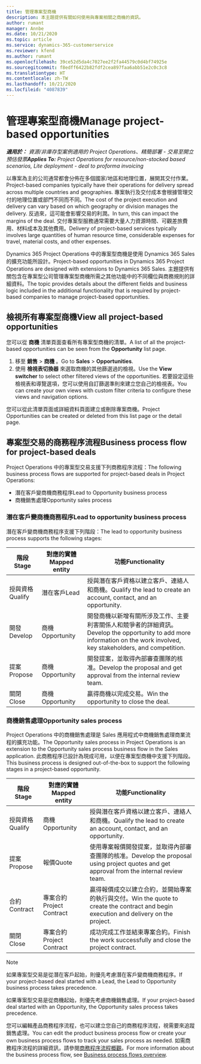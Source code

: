```yaml
---
title: 管理專案型商機
description: 本主題提供有關如何使用與專案相關之商機的資訊。
author: rumant
manager: Annbe
ms.date: 10/21/2020
ms.topic: article
ms.service: dynamics-365-customerservice
ms.reviewer: kfend
ms.author: rumant
ms.openlocfilehash: 39ce52d5da4c7027ee2f2fa44579c0d4bf74925e
ms.sourcegitcommit: f8edff6422b82fdf2cea897faa6abb51e2c0c3c8
ms.translationtype: HT
ms.contentlocale: zh-TW
ms.lasthandoff: 10/21/2020
ms.locfileid: "4087839"
---
```

# <a name="manage-project-based-opportunities"></a><span data-ttu-id="193c0-103">管理專案型商機</span><span class="sxs-lookup"><span data-stu-id="193c0-103">Manage project-based opportunities</span></span>

<span data-ttu-id="193c0-104">_**適用於：** 資源/非庫存型案例適用的 Project Operations、精簡部署 - 交易至開立預估發票_</span><span class="sxs-lookup"><span data-stu-id="193c0-104">_**Applies To:** Project Operations for resource/non-stocked based scenarios, Lite deployment - deal to proforma invoicing_</span></span>

<span data-ttu-id="193c0-105">以專案為主的公司通常都會分佈在多個國家/地區和地理位置，展開其交付作業。</span><span class="sxs-lookup"><span data-stu-id="193c0-105">Project-based companies typically have their operations for delivery spread across multiple countries and geographies.</span></span> <span data-ttu-id="193c0-106">專案執行及交付成本會根據管理交付的地理位置或部門不同而不同。</span><span class="sxs-lookup"><span data-stu-id="193c0-106">The cost of the project execution and delivery can vary  based on which geography or division manages the delivery.</span></span> <span data-ttu-id="193c0-107">反過來，這可能會影響交易的利潤。</span><span class="sxs-lookup"><span data-stu-id="193c0-107">In turn, this can impact the margins of the deal.</span></span> <span data-ttu-id="193c0-108">交付專案型服務通常需要大量人力資源時間、可觀差旅費用、材料成本及其他費用。</span><span class="sxs-lookup"><span data-stu-id="193c0-108">Delivery of project-based services typically involves large quantities of human resource time, considerable expenses for travel, material costs, and other expenses.</span></span>

<span data-ttu-id="193c0-109">Dynamics 365 Project Operations 中的專案型商機是使用 Dynamics 365 Sales 的擴充功能所設計。</span><span class="sxs-lookup"><span data-stu-id="193c0-109">Project-based opportunities in Dynamics 365 Project Operations are designed with extensions to Dynamics 365 Sales.</span></span> <span data-ttu-id="193c0-110">主題提供有關包含在專案型公司管理專案型商機所需之其他功能中的不同欄位與商務規則的詳細資料。</span><span class="sxs-lookup"><span data-stu-id="193c0-110">The topic provides details about the different fields and business logic included in the additional functionality that is required by project-based companies to manage project-based opportunities.</span></span>

## <a name="view-all-project-based-opportunities"></a><span data-ttu-id="193c0-111">檢視所有專案型商機</span><span class="sxs-lookup"><span data-stu-id="193c0-111">View all project-based opportunities</span></span>

<span data-ttu-id="193c0-112">您可以從 **商機** 清單頁面查看所有專案型商機的清單。</span><span class="sxs-lookup"><span data-stu-id="193c0-112">A list of all the project-based opportunities can be seen from the **Opportunity** list page.</span></span> 

1. <span data-ttu-id="193c0-113">移至 **銷售** > **商機** 。</span><span class="sxs-lookup"><span data-stu-id="193c0-113">Go to **Sales** > **Opportunities**.</span></span>
2. <span data-ttu-id="193c0-114">使用 **檢視表切換器** 來選取商機的其他篩選過的檢視。</span><span class="sxs-lookup"><span data-stu-id="193c0-114">Use the **View switcher** to select other filtered views of the opportunities.</span></span> <span data-ttu-id="193c0-115">若要設定這些檢視表和導覽選項，您可以使用自訂篩選準則來建立您自己的檢視表。</span><span class="sxs-lookup"><span data-stu-id="193c0-115">You can create your own views with custom filter criteria to configure these views and navigation options.</span></span>

<span data-ttu-id="193c0-116">您可以從此清單頁面或詳細資料頁面建立或刪除專案商機。</span><span class="sxs-lookup"><span data-stu-id="193c0-116">Project Opportunities can be created or deleted from this list page or the detail page.</span></span>

## <a name="business-process-flow-for-project-based-deals"></a><span data-ttu-id="193c0-117">專案型交易的商務程序流程</span><span class="sxs-lookup"><span data-stu-id="193c0-117">Business process flow for project-based deals</span></span>

<span data-ttu-id="193c0-118">Project Operations 中的專案型交易支援下列商務程序流程：</span><span class="sxs-lookup"><span data-stu-id="193c0-118">The following business process flows are supported for project-based deals in Project Operations:</span></span>

- <span data-ttu-id="193c0-119">潛在客戶變商機商務程序</span><span class="sxs-lookup"><span data-stu-id="193c0-119">Lead to Opportunity business process</span></span>
- <span data-ttu-id="193c0-120">商機銷售處理</span><span class="sxs-lookup"><span data-stu-id="193c0-120">Opportunity sales process</span></span>

### <a name="lead-to-opportunity-business-process"></a><span data-ttu-id="193c0-121">潛在客戶變商機商務程序</span><span class="sxs-lookup"><span data-stu-id="193c0-121">Lead to opportunity business process</span></span> 
<span data-ttu-id="193c0-122">潛在客戶變商機商務程序支援下列階段：</span><span class="sxs-lookup"><span data-stu-id="193c0-122">The lead to opportunity business process supports the following stages:</span></span>

| <span data-ttu-id="193c0-123">階段</span><span class="sxs-lookup"><span data-stu-id="193c0-123">Stage</span></span> | <span data-ttu-id="193c0-124">對應的實體</span><span class="sxs-lookup"><span data-stu-id="193c0-124">Mapped entity</span></span> | <span data-ttu-id="193c0-125">功能</span><span class="sxs-lookup"><span data-stu-id="193c0-125">Functionality</span></span> |
| --- | --- | --- |
| <span data-ttu-id="193c0-126">授與資格​​</span><span class="sxs-lookup"><span data-stu-id="193c0-126">Qualify</span></span> | <span data-ttu-id="193c0-127">潛在客戶​​</span><span class="sxs-lookup"><span data-stu-id="193c0-127">Lead</span></span> | <span data-ttu-id="193c0-128">授與潛在客戶資格以建立客戶、連絡人和商機。</span><span class="sxs-lookup"><span data-stu-id="193c0-128">Qualify the lead to create an account, contact, and an opportunity.</span></span> |
| <span data-ttu-id="193c0-129">開發</span><span class="sxs-lookup"><span data-stu-id="193c0-129">Develop</span></span> | <span data-ttu-id="193c0-130">商機​​</span><span class="sxs-lookup"><span data-stu-id="193c0-130">Opportunity</span></span> | <span data-ttu-id="193c0-131">開發商機以新增有關所涉及工作、主要利害關係人和競爭者的詳細資訊。</span><span class="sxs-lookup"><span data-stu-id="193c0-131">Develop the opportunity to add more information on the work involved, key stakeholders, and competition.</span></span> |
| <span data-ttu-id="193c0-132">提案</span><span class="sxs-lookup"><span data-stu-id="193c0-132">Propose</span></span> | <span data-ttu-id="193c0-133">商機​​</span><span class="sxs-lookup"><span data-stu-id="193c0-133">Opportunity</span></span> | <span data-ttu-id="193c0-134">開發提案，並取得內部審查團隊的核准。</span><span class="sxs-lookup"><span data-stu-id="193c0-134">Develop the proposal and get approval from the internal review team.</span></span> |
| <span data-ttu-id="193c0-135">關閉​​</span><span class="sxs-lookup"><span data-stu-id="193c0-135">Close</span></span> | <span data-ttu-id="193c0-136">商機​​</span><span class="sxs-lookup"><span data-stu-id="193c0-136">Opportunity</span></span> | <span data-ttu-id="193c0-137">贏得商機以完成交易。</span><span class="sxs-lookup"><span data-stu-id="193c0-137">Win the opportunity to close the deal.</span></span> |

### <a name="opportunity-sales-process"></a><span data-ttu-id="193c0-138">商機銷售處理</span><span class="sxs-lookup"><span data-stu-id="193c0-138">Opportunity sales process</span></span>
<span data-ttu-id="193c0-139">Project Operations 中的商機銷售處理是 Sales 應用程式中商機銷售處理商業流程的擴充功能。</span><span class="sxs-lookup"><span data-stu-id="193c0-139">The Opportunity sales process in Project Operations is an extension to the Opportunity sales process business flow in the Sales application.</span></span> <span data-ttu-id="193c0-140">此商務程序已設計為現成可用，以便在專案型商機中支援下列階段。</span><span class="sxs-lookup"><span data-stu-id="193c0-140">This business process is designed out-of-the-box to support the following stages in a project-based opportunity.</span></span>

| <span data-ttu-id="193c0-141">階段</span><span class="sxs-lookup"><span data-stu-id="193c0-141">Stage</span></span> | <span data-ttu-id="193c0-142">對應的實體</span><span class="sxs-lookup"><span data-stu-id="193c0-142">Mapped entity</span></span> | <span data-ttu-id="193c0-143">功能</span><span class="sxs-lookup"><span data-stu-id="193c0-143">Functionality</span></span> |
| --- | --- | --- |
| <span data-ttu-id="193c0-144">授與資格​​</span><span class="sxs-lookup"><span data-stu-id="193c0-144">Qualify</span></span> | <span data-ttu-id="193c0-145">商機​​</span><span class="sxs-lookup"><span data-stu-id="193c0-145">Opportunity</span></span> | <span data-ttu-id="193c0-146">授與潛在客戶資格以建立客戶、連絡人和商機。</span><span class="sxs-lookup"><span data-stu-id="193c0-146">Qualify the lead to create an account, contact, and an opportunity.</span></span> |
| <span data-ttu-id="193c0-147">提案</span><span class="sxs-lookup"><span data-stu-id="193c0-147">Propose</span></span> | <span data-ttu-id="193c0-148">報價</span><span class="sxs-lookup"><span data-stu-id="193c0-148">Quote</span></span> | <span data-ttu-id="193c0-149">使用專案報價開發提案，並取得內部審查團隊的核准。</span><span class="sxs-lookup"><span data-stu-id="193c0-149">Develop the proposal using project quotes and get approval from the internal review team.</span></span> |
| <span data-ttu-id="193c0-150">合約</span><span class="sxs-lookup"><span data-stu-id="193c0-150">Contract</span></span> | <span data-ttu-id="193c0-151">專案合約</span><span class="sxs-lookup"><span data-stu-id="193c0-151">Project Contract</span></span> | <span data-ttu-id="193c0-152">贏得報價成交以建立合約，並開始專案的執行與交付。</span><span class="sxs-lookup"><span data-stu-id="193c0-152">Win the quote to create the contract and begin execution and delivery on the project.</span></span> |
| <span data-ttu-id="193c0-153">關閉​​</span><span class="sxs-lookup"><span data-stu-id="193c0-153">Close</span></span> | <span data-ttu-id="193c0-154">專案合約</span><span class="sxs-lookup"><span data-stu-id="193c0-154">Project Contract</span></span> | <span data-ttu-id="193c0-155">成功完成工作並結束專案合約。</span><span class="sxs-lookup"><span data-stu-id="193c0-155">Finish the work successfully and close the project contract.</span></span> |

> [!NOTE]
> <span data-ttu-id="193c0-156">如果專案型交易是從潛在客戶起始，則優先考慮潛在客戶變商機商務程序。</span><span class="sxs-lookup"><span data-stu-id="193c0-156">If your project-based deal started with a Lead, the Lead to Opportunity business process takes precedence.</span></span>
>
> <span data-ttu-id="193c0-157">如果專案型交易是從商機起始，則優先考慮商機銷售處理。</span><span class="sxs-lookup"><span data-stu-id="193c0-157">If your project-based deal started with an Opportunity, the Opportunity sales process takes precedence.</span></span>

<span data-ttu-id="193c0-158">您可以編輯產品商務程序流程，也可以建立您自己的商務程序流程，視需要來追蹤銷售處理。</span><span class="sxs-lookup"><span data-stu-id="193c0-158">You can edit the product business process flow or create your own business process flows to track your sales process as needed.</span></span> <span data-ttu-id="193c0-159">如需商務程序流程的詳細資訊，請參閱[商務程序流程概觀](https://docs.microsoft.com/dynamics365/customerengagement/on-premises/customize/business-process-flows-overview)。</span><span class="sxs-lookup"><span data-stu-id="193c0-159">For more information about the business process flow, see [Business process flows overview](https://docs.microsoft.com/dynamics365/customerengagement/on-premises/customize/business-process-flows-overview).</span></span>
